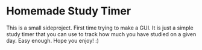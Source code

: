 # Homemade Study Timer
This is a small sideproject. First time trying to make a GUI. 
It is just a simple study timer that you can use to track how much you have studied on a given day. 
Easy enough. 
Hope you enjoy! :)
